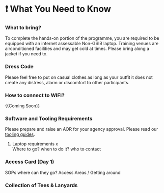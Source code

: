 # ❗ What You Need to Know



### What to bring?

To complete the hands-on portion of the programme, you are required to be equipped with an internet assessable Non-GSIB laptop. Training venues are airconditioned facilities and may get cold at times. Please bring along a jacket if you need to.

### Dress Code

Please feel free to put on casual clothes as long as your outfit it does not create any distress, alarm or discomfort to other participants.

### How to connect to WIFI?

\{{Coming Soon\}}

### Software and Tooling Requirements

Please prepare and raise an AOR for your agency approval. Please read our [tooling guides](tooling-and-software/).





1. Laptop requirements x\
   Where to go? when to do it? who to contact

### Access Card (Day 1)

SOPs where can they go? Access Areas / Getting around



### Collection of Tees & Lanyards


